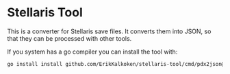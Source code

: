 # Stellaris Tool

This is a converter for Stellaris save files. It converts them into JSON, so that they can be processed with other tools.

If you system has a go compiler you can install the tool with:

```sh
go install install github.com/ErikKalkoken/stellaris-tool/cmd/pdx2json@latest
```
